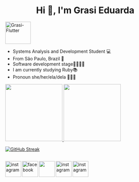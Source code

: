 <h1 align="center">Hi 👋, I'm Grasi Eduarda</h1> <img align="center" alt="Grasi-Flutter" height="70" width="80" src="https://media2.giphy.com/media/3oKIPyD5zyOZD0SGM8/giphy.gif?cid=790b7611259ae4872ed307fef1fe9b322828cc61f6170ddf&rid=giphy.gif&ct=s">

- Systems Analysis and Development Student 💻
- From São Paulo, Brazil 🌴
- Software development stage👩🏼‍💻💜
- I am currently studying Ruby📚
- Pronoun she/her/ela/dela 👩🏼‍🎓



 <a href="https://github.com/grasi-dot">
 <img height="180em" src="https://github-readme-stats.vercel.app/api?username=grasi-dot&show_icons=true&theme=tokyonight&include_all_commits=true&count_private=true"/>
 <img height="180em" src="https://github-readme-stats.vercel.app/api/top-langs/?username=grasi-dot&layout=compact&langs_count=7&theme=tokyonight"/>

 
 
 [![GitHub Streak](https://github-readme-streak-stats.herokuapp.com/?user=grasi-dot&theme=tokyonight)](https://git.io/streak-stats)
 
 
 
 
 
 
 
 
 
   ##
 
<div>
 <a href="https://www.instagram.com/grasi_eduarda_/">
     <img align="left" width="50px" src="https://cdn-icons.flaticon.com/png/128/3955/premium/3955024.png?token=exp=1644616260~hmac=2f73fe5b615340e3b7e867341b09377f"  alt="instagram" style="vertical-align:top target="_blank"">
 </a> 

 <a href="https://www.facebook.com/profile.php?id=100009196117451">
     <img align="left" width="50px" src="https://cdn-icons-png.flaticon.com/128/145/145802.png" alt="facebook" style="vertical-align:top;">
 </a>  

 <a href="https://twitter.com/GrasielaEduard1">
     <img align="left" width="50px" src="https://cdn-icons.flaticon.com/png/128/4494/premium/4494477.png?token=exp=1644616260~hmac=1aea853aa270f377f10bafb425a637ac" style="vertical-align:top;">
 </a> 

 <a href="https://www.linkedin.com/in/grasi-eduardaads/">
     <img align="left" width="50px" src="https://cdn-icons.flaticon.com/png/128/4494/premium/4494497.png?token=exp=1644616260~hmac=66379a37254c08d04644f463acec22ac"  alt="instagram" style="vertical-align:top;">
 </a> 

 <a href="mailto:grasieduarda775@gmail.com">
     <img align="left" width="50px" src="https://cdn-icons.flaticon.com/png/128/720/premium/720277.png?token=exp=1644617318~hmac=63958cd86c125042e47bcb959ceecef1"  alt="instagram" style="vertical-align:top;">
 </a> 
</div>
